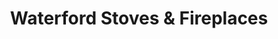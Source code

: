 ---
title: "Waterford Stoves & Fireplaces"
url: /waterford/waterford-stoves-und-fireplaces/
shop: Kamine & Öfen
---